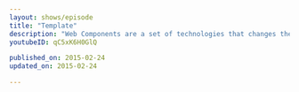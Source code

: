 ```yaml
---
layout: shows/episode
title: "Template"
description: "Web Components are a set of technologies that changes the way you develop web apps entirely. By making components scoped and reusable in standardized way, your web development will step up to the next level. In this video, you will learn how to work with Template."
youtubeID: qC5xK6H0GlQ

published_on: 2015-02-24
updated_on: 2015-02-24

---
```

